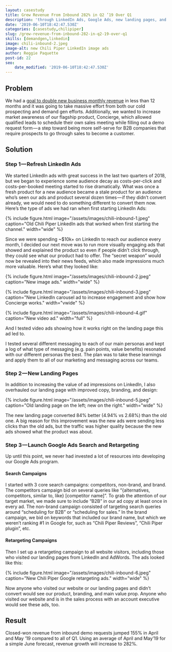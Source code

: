 ```yaml
---
layout: casestudy
title: Grew Revenue From Inbound 282% in Q2 ’19 Over Q1
description: 'through LinkedIn Ads, Google Ads, new landing pages, and more.'
date: '2019-06-10T18:42:47.530Z'
categories: [casestudy,chilipiper]
slug: /grew-revenue-from-inbound-282-in-q2-19-over-q1
skills: [demandgen,linkedin]
image: chili-inbound-2.jpeg
image-alt: new Chili Piper LinkedIn image ads
author: Reggie Paquette
post-id: 22
seo:
    date_modified: '2019-06-10T18:42:47.530Z'
---
```


## Problem

We had a [goal to double new business monthly revenue](/created-a-forecast-model-to-double-customer-acquisition-growth) in less than 12 months and it was going to take massive effort from both our cold prospecting and demand gen efforts. Additionally, we wanted to increase market awareness of our flagship product, Concierge, which allowed qualified leads to schedule their own sales meeting while filling out a demo request form — a step toward being more self-serve for B2B companies that require prospects to go through sales to become a customer.

## Solution

### Step 1 — Refresh LinkedIn Ads

We started LinkedIn ads with great success in the last two quarters of 2018, but we began to experience some audience decay as costs-per-click and costs-per-booked meeting started to rise dramatically. What was once a fresh product for a new audience became a stale product for an audience who’s seen our ads and product several dozen times — if they didn’t convert already, we would need to do something different to convert them now. Here’s the type of ads we had ran when first starting LinkedIn Ads:

{% include figure.html image="/assets/images/chili-inbound-1.jpeg" caption="Old Chili Piper LinkedIn ads that worked when first starting the channel." width="wide" %}

Since we were spending ~$10k+ on LinkedIn to reach our audience every month, I decided our next move was to run more visually engaging ads that showed and explained the product so even if people didn’t click through, they could see what our product had to offer. The “secret weapon” would now be revealed into their news feeds, which also made impressions much more valuable. Here’s what they looked like:

{% include figure.html image="/assets/images/chili-inbound-2.jpeg" caption="New image ads." width="wide" %}

{% include figure.html image="/assets/images/chili-inbound-3.jpeg" caption="New LinkedIn carousel ad to increase engagement and show how Concierge works." width="vwide" %}

{% include figure.html image="/assets/images/chili-inbound-4.gif" caption="New video ad." width="full" %}

And I tested video ads showing how it works right on the landing page this ad led to.

I tested several different messaging to each of our main personas and kept a log of what type of messaging (e.g. pain points, value benefits) resonated with our different personas the best. The plan was to take these learnings and apply them to all of our marketing and messaging across our teams.

### Step 2 — New Landing Pages

In addition to increasing the value of ad impressions on LinkedIn, I also overhauled our landing page with improved copy, branding, and design:

{% include figure.html image="/assets/images/chili-inbound-5.jpeg" caption="Old landing page on the left; new on the right." width="wide" %}

The new landing page converted 84% better (4.94% vs 2.68%) than the old one. A big reason for this improvement was the new ads were sending less clicks than the old ads, but the traffic was higher quality because the new ads showed what the product was about.

### Step 3 — Launch Google Ads Search and Retargeting

Up until this point, we never had invested a lot of resources into developing our Google Ads program.

#### Search Campaigns

I started with 3 core search campaigns: competitors, non-brand, and brand. The competitors campaign bid on several queries like “{alternatives, competitors, similar to, like} \[competitor name\]”. To grab the attention of our target market, we made sure to include “B2B” in our ad copy at least once in every ad. The non-brand campaign consisted of targeting search queries around “scheduling for B2B” or “scheduling for sales.” In the brand campaign, we bid on keywords that included our brand name, but which we weren’t ranking #1 in Google for, such as “Chili Piper Reviews”, “Chili Piper plugin”, etc.

#### Retargeting Campaigns

Then I set up a retargeting campaign to all website visitors, including those who visited our landing pages from LinkedIn and AdWords. The ads looked like this:

{% include figure.html image="/assets/images/chili-inbound-6.jpeg" caption="New Chili Piper Google retargeting ads." width="wide" %}

Now anyone who visited our website or our landing pages and didn’t convert would see our product, branding, and main value prop. Anyone who visited our website and is in the sales process with an account executive would see these ads, too.

## Result

Closed-won revenue from inbound demo requests jumped 155% in April and May ’19 compared to all of Q1. Using an average of April and May’19 for a simple June forecast, revenue growth will increase to 282%.